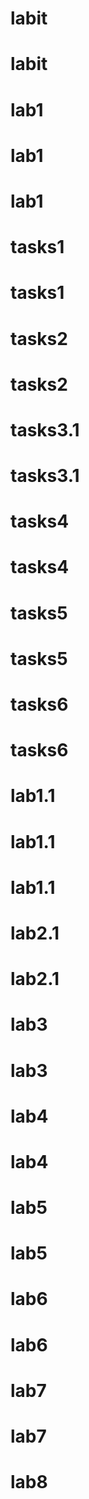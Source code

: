 # labit
# labit
# lab1
# lab1
# lab1
# tasks1
# tasks1
# tasks2
# tasks2
# tasks3.1
# tasks3.1
# tasks4
# tasks4
# tasks5
# tasks5
# tasks6
# tasks6
# lab1.1
# lab1.1
# lab1.1
# lab2.1
# lab2.1
# lab3
# lab3
# lab4
# lab4
# lab5
# lab5
# lab6
# lab6
# lab7
# lab7
# lab8
